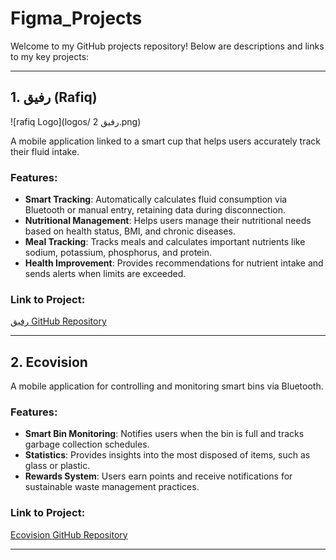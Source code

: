 # Figma_Projects

Welcome to my GitHub projects repository! Below are descriptions and links to my key projects:

---

## 1. **رفيق (Rafiq)** 
![rafiq Logo](logos/ رفيق 2.png)

A mobile application linked to a smart cup that helps users accurately track their fluid intake.  
### Features:  
- **Smart Tracking**: Automatically calculates fluid consumption via Bluetooth or manual entry, retaining data during disconnection.  
- **Nutritional Management**: Helps users manage their nutritional needs based on health status, BMI, and chronic diseases.  
- **Meal Tracking**: Tracks meals and calculates important nutrients like sodium, potassium, phosphorus, and protein.  
- **Health Improvement**: Provides recommendations for nutrient intake and sends alerts when limits are exceeded.  

### Link to Project:  
[رفيق GitHub Repository](https://www.figma.com/proto/jfZ56tgUJ0hzpunKZUb2fs/%D8%B1%D9%81%D9%8A%D9%82?node-id=0-1&t=sHshDDkcjODUkEDy-1)

---

## 2. **Ecovision**  
A mobile application for controlling and monitoring smart bins via Bluetooth.  
### Features:  
- **Smart Bin Monitoring**: Notifies users when the bin is full and tracks garbage collection schedules.  
- **Statistics**: Provides insights into the most disposed of items, such as glass or plastic.  
- **Rewards System**: Users earn points and receive notifications for sustainable waste management practices.  

### Link to Project:  
[Ecovision GitHub Repository](https://www.figma.com/proto/LWwfOQDyJeMBU6cDkjlNRD/Ecovision?node-id=116-717&t=2Ecqbg9Rv0h7bdfI-1)

---

